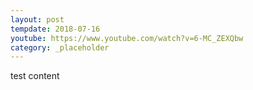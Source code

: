 ```yaml
---
layout: post
tempdate: 2018-07-16
youtube: https://www.youtube.com/watch?v=6-MC_ZEXQbw
category: _placeholder
---
```

test content